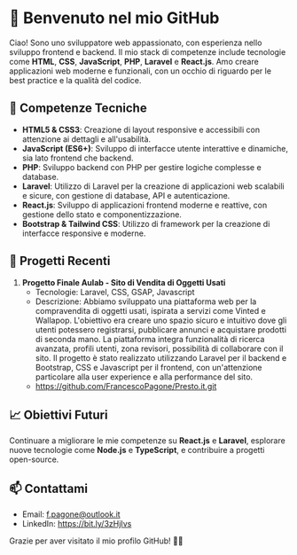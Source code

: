 # 👋 Benvenuto nel mio GitHub

Ciao! Sono uno sviluppatore web appassionato, con esperienza nello sviluppo frontend e backend. Il mio stack di competenze include tecnologie come **HTML**, **CSS**, **JavaScript**, **PHP**, **Laravel** e **React.js**. Amo creare applicazioni web moderne e funzionali, con un occhio di riguardo per le best practice e la qualità del codice.

## 🔧 Competenze Tecniche

- **HTML5 & CSS3**: Creazione di layout responsive e accessibili con attenzione ai dettagli e all'usabilità.
- **JavaScript (ES6+)**: Sviluppo di interfacce utente interattive e dinamiche, sia lato frontend che backend.
- **PHP**: Sviluppo backend con PHP per gestire logiche complesse e database.
- **Laravel**: Utilizzo di Laravel per la creazione di applicazioni web scalabili e sicure, con gestione di database, API e autenticazione.
- **React.js**: Sviluppo di applicazioni frontend moderne e reattive, con gestione dello stato e componentizzazione.
- **Bootstrap & Tailwind CSS**: Utilizzo di framework per la creazione di interfacce responsive e moderne.


## 💼 Progetti Recenti

1. **Progetto Finale Aulab - Sito di Vendita di Oggetti Usati**
   - Tecnologie: Laravel, CSS, GSAP, Javascript
   - Descrizione: Abbiamo sviluppato una piattaforma web per la compravendita di oggetti usati, ispirata a servizi come Vinted e Wallapop. L'obiettivo era creare uno spazio sicuro e intuitivo dove gli utenti potessero registrarsi, pubblicare annunci e acquistare prodotti di seconda mano. La piattaforma integra funzionalità di ricerca avanzata, profili utenti, zona revisori, possibilità di collaborare con il sito. Il progetto è stato realizzato utilizzando Laravel per il backend e Bootstrap, CSS e Javascript per il frontend, con un'attenzione particolare alla user experience e alla performance del sito.
   - https://github.com/FrancescoPagone/Presto.it.git

## 📈 Obiettivi Futuri

Continuare a migliorare le mie competenze su **React.js** e **Laravel**, esplorare nuove tecnologie come **Node.js** e **TypeScript**, e contribuire a progetti open-source.

## 📫 Contattami

- Email: f.pagone@outlook.it
- LinkedIn: https://bit.ly/3zHjIvs

Grazie per aver visitato il mio profilo GitHub! 👨‍💻
